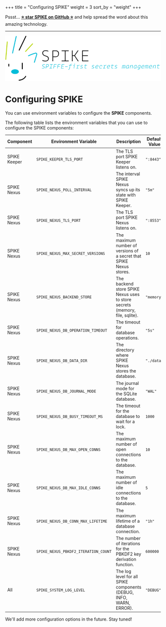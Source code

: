 +++
title = "Configuring SPIKE"
weight = 3
sort_by = "weight"
+++

Pssst... [**⭐️ star SPIKE on GitHub ⭐️**][github] and help spread the word
about this amazing technology.

[github]: https://github.com/spiffe/spike

---

[![SPIKE](/assets/spike-banner-lg.png)](/)

# Configuring SPIKE

You can use environment variables to configure the **SPIKE** components.

The following table lists the environment variables that you can use to
configure the SPIKE components:

| Component    | Environment Variable                 | Description                                                                 | Default Value |
|--------------|--------------------------------------|-----------------------------------------------------------------------------|---------------|
| SPIKE Keeper | `SPIKE_KEEPER_TLS_PORT`              | The TLS port SPIKE Keeper listens on.                                       | `":8443"`     |
| SPIKE Nexus  | `SPIKE_NEXUS_POLL_INTERVAL`          | The interval SPIKE Nexus syncs up its state with SPIKE Keeper.              | `"5m"`        |
| SPIKE Nexus  | `SPIKE_NEXUS_TLS_PORT`               | The TLS port SPIKE Nexus listens on.                                        | `":8553"`     |
| SPIKE Nexus  | `SPIKE_NEXUS_MAX_SECRET_VERSIONS`    | The maximum number of versions of a secret that SPIKE Nexus stores.         | `10`          |
| SPIKE Nexus  | `SPIKE_NEXUS_BACKEND_STORE`          | The backend store SPIKE Nexus uses to store secrets (memory, file, sqlite). | `"memory"`    |
| SPIKE Nexus  | `SPIKE_NEXUS_DB_OPERATION_TIMEOUT`   | The timeout for database operations.                                        | `"5s"`        |
| SPIKE Nexus  | `SPIKE_NEXUS_DB_DATA_DIR`            | The directory where SPIKE Nexus stores the database.                        | `"./data"`    |
| SPIKE Nexus  | `SPIKE_NEXUS_DB_JOURNAL_MODE`        | The journal mode for the SQLite database.                                   | `"WAL"`       |   
| SPIKE Nexus  | `SPIKE_NEXUS_DB_BUSY_TIMEOUT_MS`     | The timeout for the database to wait for a lock.                            | `1000`        |
| SPIKE Nexus  | `SPIKE_NEXUS_DB_MAX_OPEN_CONNS`      | The maximum number of open connections to the database.                     | `10`          |
| SPIKE Nexus  | `SPIKE_NEXUS_DB_MAX_IDLE_CONNS`      | The maximum number of idle connections to the database.                     | `5`           |
| SPIKE Nexus  | `SPIKE_NEXUS_DB_CONN_MAX_LIFETIME`   | The maximum lifetime of a database connection.                              | `"1h"`        |
| SPIKE Nexus  | `SPIKE_NEXUS_PBKDF2_ITERATION_COUNT` | The number of iterations for the PBKDF2 key derivation function.            | `600000`      |
| All          | `SPIKE_SYSTEM_LOG_LEVEL`             | The log level for all SPIKE components (DEBUG, INFO, WARN, ERROR).          | `"DEBUG"`     |

We'll add more configuration options in the future. Stay tuned!